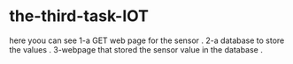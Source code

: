 # the-third-task-IOT
here yoou can see 
1-a GET web page for the sensor .
2-a database to store the values  .
3-webpage that stored the sensor value in the database .
